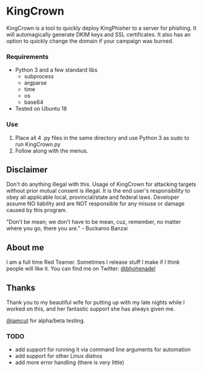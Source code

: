 # KingCrown

KingCrown is a tool to quickly deploy KingPhisher to a  server for phishing. It will automagically generate DKIM keys and SSL certificates.  It also has an option to quickly change the domain if your campaign was burned.

### Requirements

- Python 3 and a few standard libs
  - subprocess
  - argparse
  - time
  - os
  - base64
- Tested on Ubuntu 18

### Use
1. Place all 4 .py files in the same directory and use Python 3 as sudo to run KingCrown.py
2. Follow along with the menus.

## Disclaimer
Don't do anything illegal with this.
Usage of KingCrown for attacking targets without prior mutual consent is illegal. It is the end user's responsibility to obey all applicable local, provincial/state and federal laws. Developer assume NO liability and are NOT responsible for any misuse or damage caused by this program.

"Don't be mean; we don't have to be mean, cuz, remember, no matter where you go, there you are." - Buckaroo Banzai

## About me
I am a full time Red Teamer.  Sometimes I release stuff I make if I think people will like it.
You can find me on Twitter: [@bhohenadel](https://twitter.com/bhohenadel)

## Thanks
Thank you to my beautiful wife for putting up with my late nights while I worked on this, and her fantastic support she has always given me.

[@jamcut](https://twitter.com/jamcut) for alpha/beta testing.

### TODO
- add support for running it via command line arguments for automation
- add support for other Linux distros
- add more error handling (there is very little)
